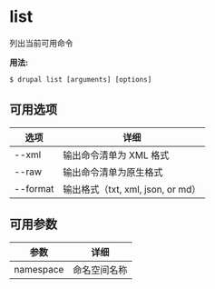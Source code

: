 # list
列出当前可用命令

**用法:**
```
$ drupal list [arguments] [options]
```

## 可用选项
选项 | 详细
-------|-------------
--xml | 输出命令清单为 XML 格式
--raw | 输出命令清单为原生格式
--format | 输出格式（txt, xml, json, or md）

## 可用参数
参数 | 详细
---------|-------------
namespace | 命名空间名称
